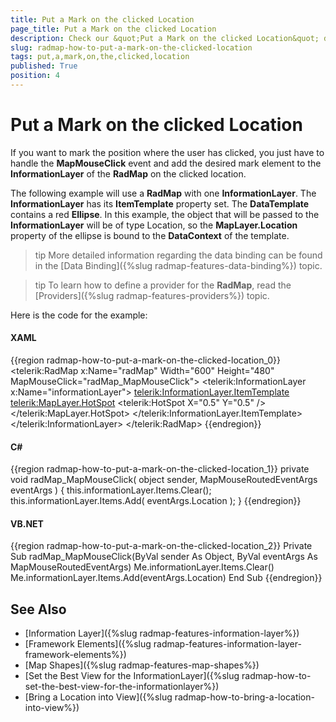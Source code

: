 ```yaml
---
title: Put a Mark on the clicked Location
page_title: Put a Mark on the clicked Location
description: Check our &quot;Put a Mark on the clicked Location&quot; documentation article for the RadMap {{ site.framework_name }} control.
slug: radmap-how-to-put-a-mark-on-the-clicked-location
tags: put,a,mark,on,the,clicked,location
published: True
position: 4
---
```


# Put a Mark on the clicked Location

If you want to mark the position where the user has clicked, you just have to handle the __MapMouseClick__ event and add the desired mark element to the __InformationLayer__ of the __RadMap__ on the clicked location.

The following example will use a __RadMap__ with one __InformationLayer__. The __InformationLayer__ has its __ItemTemplate__ property set. The __DataTemplate__ contains a red __Ellipse__. In this example, the object that will be passed to the __InformationLayer__ will be of type Location, so the __MapLayer.Location__ property of the ellipse is bound to the __DataContext__ of the template.

>tip More detailed information regarding the data binding can be found in the [Data Binding]({%slug radmap-features-data-binding%}) topic.

>tip To learn how to define a provider for the __RadMap__, read the [Providers]({%slug radmap-features-providers%}) topic.

Here is the code for the example:

#### __XAML__
{{region radmap-how-to-put-a-mark-on-the-clicked-location_0}}
	<telerik:RadMap x:Name="radMap"
	                Width="600"
	                Height="480"
	                MapMouseClick="radMap_MapMouseClick">
	    <telerik:InformationLayer x:Name="informationLayer">
	        <telerik:InformationLayer.ItemTemplate>
	            <DataTemplate>
	                <Ellipse telerik:MapLayer.Location="{Binding}"
	                            Width="20"
	                            Height="20"
	                            Stroke="Red"
	                            StrokeThickness="3"
	                            Fill="Transparent">
	                    <telerik:MapLayer.HotSpot>
	                        <telerik:HotSpot X="0.5"
	                                            Y="0.5" />
	                    </telerik:MapLayer.HotSpot>
	                </Ellipse>
	            </DataTemplate>
	        </telerik:InformationLayer.ItemTemplate>
	    </telerik:InformationLayer>
	</telerik:RadMap>
{{endregion}}

#### __C#__
{{region radmap-how-to-put-a-mark-on-the-clicked-location_1}}
	private void radMap_MapMouseClick( object sender, MapMouseRoutedEventArgs eventArgs )
	{
	    this.informationLayer.Items.Clear();
	    this.informationLayer.Items.Add( eventArgs.Location );
	}
{{endregion}}

#### __VB.NET__
{{region radmap-how-to-put-a-mark-on-the-clicked-location_2}}
	Private Sub radMap_MapMouseClick(ByVal sender As Object, ByVal eventArgs As MapMouseRoutedEventArgs)
		Me.informationLayer.Items.Clear()
		Me.informationLayer.Items.Add(eventArgs.Location)
	End Sub
{{endregion}}

## See Also
 * [Information Layer]({%slug radmap-features-information-layer%})
 * [Framework Elements]({%slug radmap-features-information-layer-framework-elements%})
 * [Map Shapes]({%slug radmap-features-map-shapes%})
 * [Set the Best View for the InformationLayer]({%slug radmap-how-to-set-the-best-view-for-the-informationlayer%})
 * [Bring a Location into View]({%slug radmap-how-to-bring-a-location-into-view%})
